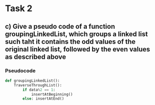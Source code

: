 # Task 2

## c) Give a pseudo code of a function **groupingLinkedList**, which groups a linked list such taht it contains the odd values of the original linked list, followed by the even values as described above

### Pseudocode

```python
def groupingLinkedList():
    TraverseThroughList():
        if data%2 == 1:
            insertAtBeginning()
        else: insertAtEnd()
```